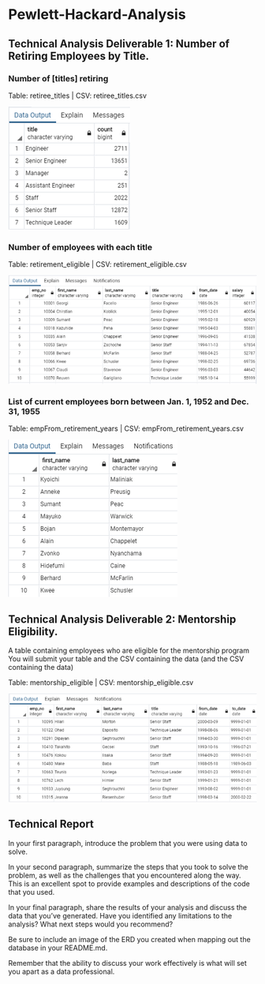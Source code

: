 # Pewlett-Hackard-Analysis


## Technical Analysis Deliverable 1: Number of Retiring Employees by Title. 

### Number of [titles] retiring
Table: retiree_titles   |   CSV: retiree_titles.csv

![](images/retiree_titles.png)



### Number of employees with each title
Table: retirement_eligible   |   CSV: retirement_eligible.csv

![](images/retirement_eligible.png)

### List of current employees born between Jan. 1, 1952 and Dec. 31, 1955
Table: empFrom_retirement_years   |   CSV: empFrom_retirement_years.csv

![](images/empFrom_retirement_years.png)





## Technical Analysis Deliverable 2: Mentorship Eligibility. 
A table containing employees who are eligible for the mentorship program You will submit your table and the CSV containing the data (and the CSV containing the data)

Table: mentorship_eligible   |   CSV: mentorship_eligible.csv

![](images/mentorship_eligible.png)


















## Technical Report

In your first paragraph, introduce the problem that you were using data to solve.

In your second paragraph, summarize the steps that you took to solve the problem, as well as the challenges that you encountered along the way. This is an excellent spot to provide examples and descriptions of the code that you used.


In your final paragraph, share the results of your analysis and discuss the data that you’ve generated. Have you identified any limitations to the analysis? What next steps would you recommend?

Be sure to include an image of the ERD you created when mapping out the database in your README.md.

Remember that the ability to discuss your work effectively is what will set you apart as a data professional.
